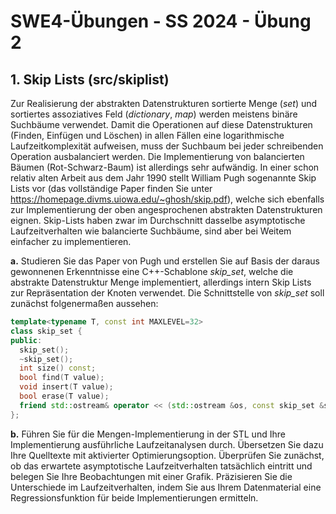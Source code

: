 
# SWE4-Übungen - SS 2024 - Übung 2

## 1. Skip Lists (src/skiplist)

Zur Realisierung der abstrakten Datenstrukturen sortierte Menge (_set_) und sortiertes assoziatives Feld (_dictionary_, _map_) werden meistens binäre Suchbäume verwendet. Damit die Operationen auf diese Datenstrukturen (Finden, Einfügen und Löschen) in allen Fällen eine logarithmische Laufzeitkomplexität aufweisen, muss der Suchbaum bei jeder schreibenden Operation ausbalanciert werden. Die Implementierung von balancierten Bäumen (Rot-Schwarz-Baum) ist allerdings sehr aufwändig.
In einer schon relativ alten Arbeit aus dem Jahr 1990 stellt William Pugh sogenannte Skip Lists vor (das vollständige Paper finden Sie unter https://homepage.divms.uiowa.edu/~ghosh/skip.pdf), welche sich ebenfalls zur Implementierung der oben angesprochenen abstrakten Datenstrukturen eignen. Skip-Lists haben zwar im Durchschnitt dasselbe asymptotische Laufzeitverhalten wie balancierte Suchbäume, sind aber bei Weitem einfacher zu implementieren.

**a.** Studieren Sie das Paper von Pugh und erstellen Sie auf Basis der daraus gewonnenen Erkenntnisse eine C++-Schablone _skip_set_, welche die abstrakte Datenstruktur Menge implementiert, allerdings intern Skip Lists zur Repräsentation der Knoten verwendet. Die Schnittstelle von _skip_set_ soll zunächst folgenermaßen aussehen:

```cpp
template<typename T, const int MAXLEVEL=32>
class skip_set {
public:
  skip_set();
  ~skip_set();
  int size() const;
  bool find(T value);
  void insert(T value);
  bool erase(T value);
  friend std::ostream& operator << (std::ostream &os, const skip_set &s);
};
```

**b.** Führen Sie für die Mengen-Implementierung in der STL und Ihre Implementierung ausführliche Laufzeitanalysen durch. Übersetzen Sie dazu Ihre Quelltexte mit aktivierter Optimierungsoption. Überprüfen Sie zunächst, ob das erwartete asymptotische Laufzeitverhalten tatsächlich eintritt und belegen Sie Ihre Beobachtungen mit einer Grafik. Präzisieren Sie die Unterschiede im Laufzeitverhalten, indem Sie aus Ihrem Datenmaterial eine Regressionsfunktion für beide Implementierungen ermitteln.
